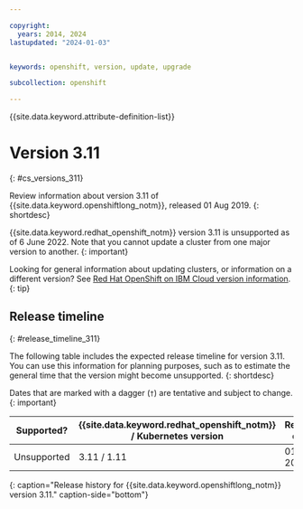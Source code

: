 ```yaml
---

copyright:
  years: 2014, 2024
lastupdated: "2024-01-03"


keywords: openshift, version, update, upgrade

subcollection: openshift

---
```


{{site.data.keyword.attribute-definition-list}}






# Version 3.11
{: #cs_versions_311}

Review information about version 3.11 of {{site.data.keyword.openshiftlong_notm}}, released 01 Aug 2019.
{: shortdesc}

{{site.data.keyword.redhat_openshift_notm}} version 3.11 is unsupported as of 6 June 2022. Note that you cannot update a cluster from one major version to another. 
{: important}

Looking for general information about updating clusters, or information on a different version? See [Red Hat OpenShift on IBM Cloud version information](/docs/openshift?topic=openshift-openshift_versions).
{: tip}


## Release timeline
{: #release_timeline_311}

The following table includes the expected release timeline for version 3.11. You can use this information for planning purposes, such as to estimate the general time that the version might become unsupported.
{: shortdesc}

Dates that are marked with a dagger (`†`) are tentative and subject to change.
{: important}

| Supported? | {{site.data.keyword.redhat_openshift_notm}} / Kubernetes version | Release date | Unsupported date |
| --- | --- | --- | --- |
| Unsupported | 3.11 / 1.11 | 01 Aug 2019 | 06 Jun 2022 `†` |
{: caption="Release history for {{site.data.keyword.openshiftlong_notm}} version 3.11." caption-side="bottom"}


